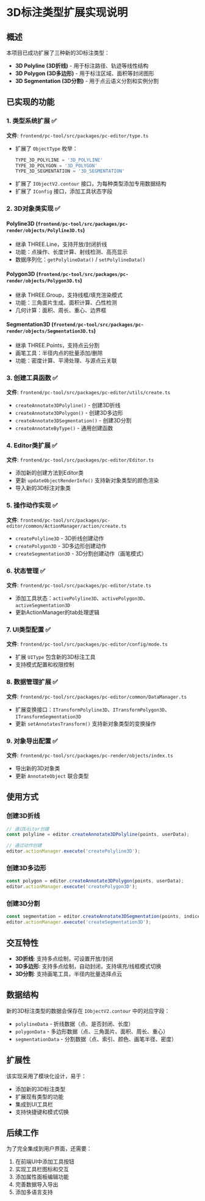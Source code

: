 # 3D标注类型扩展实现说明

## 概述

本项目已成功扩展了三种新的3D标注类型：
- **3D Polyline (3D折线)** - 用于标注路径、轨迹等线性结构
- **3D Polygon (3D多边形)** - 用于标注区域、面积等封闭图形
- **3D Segmentation (3D分割)** - 用于点云语义分割和实例分割

## 已实现的功能

### 1. 类型系统扩展 ✅

**文件**: `frontend/pc-tool/src/packages/pc-editor/type.ts`
- 扩展了 `ObjectType` 枚举：
  ```typescript
  TYPE_3D_POLYLINE = '3D_POLYLINE'
  TYPE_3D_POLYGON = '3D_POLYGON' 
  TYPE_3D_SEGMENTATION = '3D_SEGMENTATION'
  ```
- 扩展了 `IObjectV2.contour` 接口，为每种类型添加专用数据结构
- 扩展了 `IConfig` 接口，添加工具状态字段

### 2. 3D对象类实现 ✅

#### Polyline3D (`frontend/pc-tool/src/packages/pc-render/objects/Polyline3D.ts`)
- 继承 THREE.Line，支持开放/封闭折线
- 功能：点操作、长度计算、射线检测、高亮显示
- 数据序列化：`getPolylineData()` / `setPolylineData()`

#### Polygon3D (`frontend/pc-tool/src/packages/pc-render/objects/Polygon3D.ts`)
- 继承 THREE.Group，支持线框/填充渲染模式
- 功能：三角面片生成、面积计算、凸性检测
- 几何计算：面积、周长、重心、边界框

#### Segmentation3D (`frontend/pc-tool/src/packages/pc-render/objects/Segmentation3D.ts`)
- 继承 THREE.Points，支持点云分割
- 画笔工具：半径内点的批量添加/删除
- 功能：密度计算、平滑处理、与源点云关联

### 3. 创建工具函数 ✅

**文件**: `frontend/pc-tool/src/packages/pc-editor/utils/create.ts`
- `createAnnotate3DPolyline()` - 创建3D折线
- `createAnnotate3DPolygon()` - 创建3D多边形  
- `createAnnotate3DSegmentation()` - 创建3D分割
- `createAnnotateByType()` - 通用创建函数

### 4. Editor类扩展 ✅

**文件**: `frontend/pc-tool/src/packages/pc-editor/Editor.ts`
- 添加新的创建方法到Editor类
- 更新 `updateObjectRenderInfo()` 支持新对象类型的颜色渲染
- 导入新的3D标注对象类

### 5. 操作动作实现 ✅

**文件**: `frontend/pc-tool/src/packages/pc-editor/common/ActionManager/action/create.ts`
- `createPolyline3D` - 3D折线创建动作
- `createPolygon3D` - 3D多边形创建动作
- `createSegmentation3D` - 3D分割创建动作（画笔模式）

### 6. 状态管理 ✅

**文件**: `frontend/pc-tool/src/packages/pc-editor/state.ts`
- 添加工具状态：`activePolyline3D`、`activePolygon3D`、`activeSegmentation3D`
- 更新ActionManager的tab处理逻辑

### 7. UI类型配置 ✅

**文件**: `frontend/pc-tool/src/packages/pc-editor/config/mode.ts`
- 扩展 `UIType` 包含新的3D标注工具
- 支持模式配置和权限控制

### 8. 数据管理扩展 ✅

**文件**: `frontend/pc-tool/src/packages/pc-editor/common/DataManager.ts`
- 扩展变换接口：`ITransformPolyline3D`、`ITransformPolygon3D`、`ITransformSegmentation3D`
- 更新 `setAnnotatesTransform()` 支持新对象类型的变换操作

### 9. 对象导出配置 ✅

**文件**: `frontend/pc-tool/src/packages/pc-render/objects/index.ts`
- 导出新的3D对象类
- 更新 `AnnotateObject` 联合类型

## 使用方式

### 创建3D折线
```typescript
// 通过Editor创建
const polyline = editor.createAnnotate3DPolyline(points, userData);

// 通过动作创建
editor.actionManager.execute('createPolyline3D');
```

### 创建3D多边形
```typescript
const polygon = editor.createAnnotate3DPolygon(points, userData);
editor.actionManager.execute('createPolygon3D');
```

### 创建3D分割
```typescript
const segmentation = editor.createAnnotate3DSegmentation(points, indices, userData);
editor.actionManager.execute('createSegmentation3D');
```

## 交互特性

- **3D折线**: 支持多点绘制，可设置开放/封闭
- **3D多边形**: 支持多点绘制，自动封闭，支持填充/线框模式切换
- **3D分割**: 支持画笔工具，半径内批量选择点云

## 数据结构

新的3D标注类型的数据会保存在 `IObjectV2.contour` 中的对应字段：
- `polylineData` - 折线数据（点、是否封闭、长度）
- `polygonData` - 多边形数据（点、三角面片、面积、周长、重心）
- `segmentationData` - 分割数据（点、索引、颜色、画笔半径、密度）

## 扩展性

该实现采用了模块化设计，易于：
- 添加新的3D标注类型
- 扩展现有类型的功能
- 集成到UI工具栏
- 支持快捷键和模式切换

## 后续工作

为了完全集成到用户界面，还需要：
1. 在前端UI中添加工具按钮
2. 实现工具栏图标和交互
3. 添加属性面板编辑功能
4. 完善数据导入导出
5. 添加多语言支持 